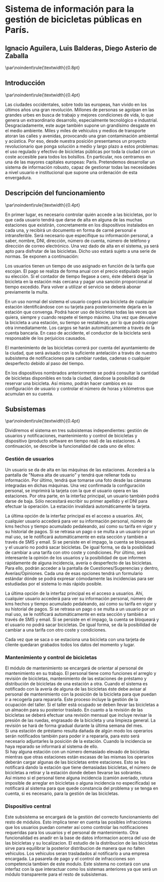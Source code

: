 # Sistema de información para la gestión de bicicletas públicas en París.
## Ignacio Aguilera, Luis Balderas, Diego Asterio de Zaballa
\par\noindent\rule{\textwidth}{0.8pt}  

## Introducción
\par\noindent\rule{\textwidth}{0.4pt}  

Las ciudades occidentales, sobre todo las europeas, han vivido en los últimos años una gran revolución. Millones de personas se agolpan en las grandes urbes en busca de trabajo y mejores condiciones de vida, lo que genera un extraordinario desarrollo, especialmente tecnológico e industrial. Desgraciadamente, este auge también supone un grandísimo desgaste en el medio ambiente. Miles y miles de vehículos y medios de transporte atoran las calles y avenidas, provocando una gran contaminación ambiental y acústica. Por eso, desde nuestra posición presentamos un proyecto revolucionario que ponga solución a medio y largo plazo a estos problemas: el uso regulado y efectivo de bicicletas públicas por toda la ciudad con un coste accesible para todos los bolsillos. En particular, nos centramos en una de las mayores capitales europeas: París. Pretendemos desarrollar un sistema de información robusto, capaz de gestionar todas las necesidades a nivel usuario e institucional que supone una ordenación de esta envergadura.  


## Descripción del funcionamiento
\par\noindent\rule{\textwidth}{0.4pt}

En primer lugar, es necesario controlar quién accede a las bicicletas, por lo que cada usuario tendrá que darse de alta en alguna de las muchas estaciones que existirán, concretamente en los dispositivos instalados en cada una, y recibirá un documento en forma de carné personal e intransferible. Será necesario que especifique su información personal, a saber, nombre, DNI, dirección, número de cuenta, número de teléfono y dirección de correo electrónico. Una vez dado de alta en el sistema, ya será apto para disfrutar de las bicicletas. Dicho uso estará sujeto a una serie de normas. Se exponen a continuación:

Los usuarios tienen un tiempo de uso asignado en función de la tarifa que escojan. El pago se realiza de forma anual con el precio estipulado según su elección. Si el contador de tiempo llegase a cero, éste deberá dejar la bicicleta en la estación más cercana y pagar una sanción proporcional al tiempo excedido. Para volver a utilizar el servicio se deberá abonar previamente la multa.  

En un uso normal del sistema el usuario cogerá una bicicleta de cualquier estación identificándose con su tarjeta para posteriormente dejarla en la estación que convenga. Podrá hacer uso de bicicletas todas las veces que quiera, siempre y cuando respete el tiempo máximo. Una vez que devuelve la bicicleta a una estación, su tiempo se restablece, por lo que podría coger otra inmediatamente. Los cargos se harán automáticamente a través de la cuenta bancaria. En caso de accidente, el conductor de la bicicleta será responsable de los perjuicios causados.

El mantenimiento de las bicicletas correrá por cuenta del ayuntamiento de la ciudad, que será avisado con la suficiente antelación a través de nuestro subsistema de notificaciones para cambiar ruedas, cadenas o cualquier desperfecto debido al paso del tiempo.

En los dispositivos nombrados anteriormente se podrá consultar la cantidad de bicicletas disponibles en toda la ciudad, dándose la posibilidad de reservar una bicicleta. Así mismo, podrán hacer cambios en su configuración de usuario y controlar el número de horas y kilómetros que acumulan en su cuenta.

## Subsistemas
\par\noindent\rule{\textwidth}{0.4pt}

Dividiremos el sistema en tres subsistemas independientes: gestión de usuarios y notificaciones, mantenimiento y control de bicicletas y dispositivo (producto software en tiempo real) de las estaciones. A continuación, se describe la funcionalidad de cada uno de ellos:

### Gestión de usuarios

Un usuario se da de alta en las máquinas de las estaciones. Accederá a la pantalla de "Nueva alta de usuario" y tendrá que rellenar toda su información. Por último, tendrá que tomarse una foto desde las cámaras integradas en dichas máquinas. Una vez confirmada la configuración personal, se imprimirá la tarjeta con la que el usuario opera en las estaciones. Por otra parte, en la interfaz principal, un usuario también podrá darse de baja. Sólo necesitará escribir su primer apellido y el DNI para efectuar la operación. La estación invalidará automáticamente la tarjeta.

La última opción de la interfaz principal es el acceso a usuarios. Ahí, cualquier usuario accederá para ver su información personal, número de kms hechos y tiempo acumulado pedaleando, así como su tarifa en vigor y su historial de pagos. Si se retrasa un pago o se multa a un usuario por un mal uso, se le notificará automáticamente en esta sección y también a través de SMS y email. Si se persiste en el impago, la cuenta se bloqueará. y el usuario no podrá sacar bicicletas. De igual forma, se da la posibilidad de cambiar a una tarifa con otro coste y condiciones. Por último, será interesante la opinión de los usuarios y la posibilidad de que informen rápidamente de alguna incidencia, avería o desperfecto de las bicicletas. Para ello, podrán acceder a la pantalla de Cuestiones/Sugerencias y dentro, Averías/Opiniones. Cada una de esas opciones tendrá un formulario estándar dónde se podrá expresar cómodamente las incidencias para ser estudiadas por el sistema lo más rápido posible.

La última opción de la interfaz principal es el acceso a usuarios. Ahí, cualquier usuario accederá para ver su información personal, número de kms hechos y tiempo acumulado pedaleando, así como su tarifa en vigor y su historial de pagos. Si se retrasa un pago o se multa a un usuario por un mal uso, se le notificará automáticamente en esta sección y también a través de SMS y email. Si se persiste en el impago, la cuenta se bloqueará y el usuario no podrá sacar bicicletas. De igual forma, se da la posibilidad de cambiar a una tarifa con otro coste y condiciones.

Cada vez que se saca o se estaciona una bicicleta con una tarjeta de cliente quedaran grabados todos los datos del momento y lugar.



### Mantenimiento y control de bicicletas

El módulo de mantenimiento se encargará de orientar al personal de mantenimiento en su trabajo. El personal tiene como funciones el arreglo y revisión de bicicletas, mantenimiento de las estaciones de préstamo y distribución de bicicletas de una estación a otra.
Cuando el sistema es notificado con la avería de alguna de las bicicletas éste debe avisar al personal de mantenimiento con la posición de la bicicleta para que puedan ir a recogerla para repararla. Este proceso incluye la gestión de la ocupación del taller. Si el taller está ocupado se deben llevar las bicicletas a un almacén para su posterior traslado. En cuanto a la revisión de las bicicletas se deberá efectuar una revisión mensual que incluye revisar la presión de las ruedas, engrasado de la bicicleta y una limpieza general. La revisión se hará de forma gradual durante la última semana del mes.  
Si una estación de préstamo resulta dañada de algún modo los operarios serán notificados también para poder ir a repararla, para esto será necesario adjuntarles la posición de la estación. Cuando la incidencia se haya reparado se informará al sistema de ello.  
Si hay alguna estación con un número demasiado elevado de bicicletas mientras que otras estaciones están escasas de las mismas los operarios deberán cargar algunas de las bicicletas entre estaciones. Esto se les notificará dando la estación que tiene demasiadas bicicletas, el número de bicicletas a retirar y la estación donde deben llevarse las sobrantes.  
Así mismo si el personal tiene alguna incidencia (camión averiado, rotura imposible de arreglar en bicicletas o alguna incidencia no especificada) se notificará al sistema para que quede constancia del problema y se tenga en cuenta, si es necesario, para la gestión de las bicicletas.

### Dispositivo central

Este subsistema se encargará de la gestión del correcto funcionamiento del resto de módulos. Esto implica tener en cuenta las posibles infracciones que los usuarios puedan cometer así como controlar las notificaciones requeridas para los usuarios y el personal de mantenimiento. Otra funcionalidad es anadir en la base de datos informacion acerca del uso de las bicicletas y su localizacion. El estudio de la distribucion de las bicicletas sirve para equilibrar la posterior distribucion de manera que no falten vehiculos. Los vehiculos seran trasladados al notificarlo a una empresa encargada. La pasarela de pago y el control de infracciones son competencia tambien de este modulo. Este sistema no contará con una interfaz con la que interactuar como los sistemas anteriores ya que será un módulo transparente para el resto de subsistemas. 
